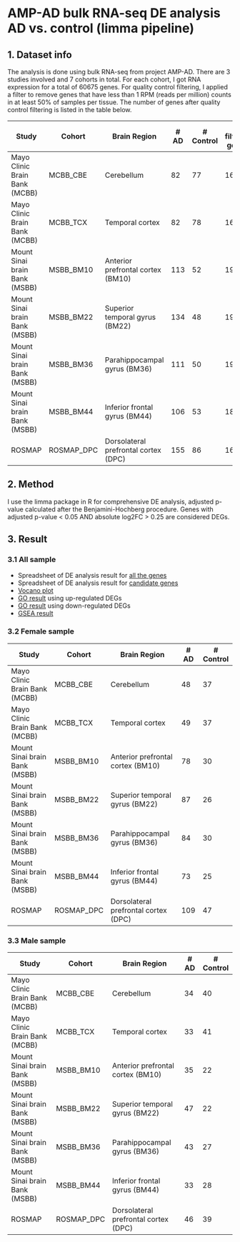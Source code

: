 # AMP-AD bulk RNA-seq DE analysis AD vs. control (limma pipeline)

## 1. Dataset info
The analysis is done using bulk RNA-seq from project AMP-AD. There are 3 studies involved and 7 cohorts in total. For each cohort, I got RNA expression for a total of 60675 genes. For quality control filtering, I applied a filter to remove genes that have less than 1 RPM (reads per million) counts in at least 50% of samples per tissue. The number of genes after quality control filtering is listed in the table below.

| Study                  | Cohort                         | Brain Region                         | \# AD | \# Control | \# filtered genes |
| ---------------------- | ------------------------------ | ------------------------------------ | ----- | ---------- | ----------------- |
| Mayo Clinic Brain Bank (MCBB) | MCBB\_CBE                      | Cerebellum                           | 82    | 77         | 16862             |
| Mayo Clinic Brain Bank (MCBB)|MCBB\_TCX              | Temporal cortex                | 82                                   | 78    | 16489      |
| Mount Sinai brain Bank (MSBB)| MSBB\_BM10                     | Anterior prefrontal cortex (BM10)    | 113   | 52         | 19919             |
| Mount Sinai brain Bank (MSBB)|MSBB\_BM22             | Superior temporal gyrus (BM22) | 134                                  | 48    | 19565      |
| Mount Sinai brain Bank (MSBB)|MSBB\_BM36             | Parahippocampal gyrus (BM36)   | 111                                  | 50    | 19893      |
| Mount Sinai brain Bank (MSBB)|MSBB\_BM44             | Inferior frontal gyrus (BM44)  | 106                                  | 53    | 18647      |
| ROSMAP                 | ROSMAP\_DPC                    | Dorsolateral prefrontal cortex (DPC) | 155   | 86         | 16941             |

## 2. Method
I use the limma package in R for comprehensive DE analysis, adjusted p-value calculated after the Benjamini-Hochberg procedure. Genes with adjusted p-value < 0.05 AND absolute log2FC > 0.25 are considered DEGs.

## 3. Result
### 3.1 All sample
+ Spreadsheet of DE analysis result for [all the genes](https://github.com/ningxinkang/Chen_lab_analysis/tree/main/AMP-AD_limma_all/DE_overall/Diagnosis)
+ Spreadsheet of DE analysis result for [candidate genes](https://github.com/ningxinkang/Chen_lab_analysis/tree/main/AMP-AD_limma_all/candidate/Diagnosis)
+ [Vocano plot](https://github.com/ningxinkang/Chen_lab_analysis/tree/main/AMP-AD_limma_all/vocano_plot/Diagnosis)
+ [GO result](https://github.com/ningxinkang/Chen_lab_analysis/tree/main/AMP-AD_limma_all/up_GO/Diagnosis) using up-regulated DEGs
+ [GO result](https://github.com/ningxinkang/Chen_lab_analysis/tree/main/AMP-AD_limma_all/down_GO/Diagnosis) using down-regulated DEGs
+ [GSEA result](https://github.com/ningxinkang/Chen_lab_analysis/tree/main/AMP-AD_limma_all/GSEA/Diagnosis)
### 3.2 Female sample
| Study                         | Cohort      | Brain Region                         | \# AD | \# Control |
| ----------------------------- | ----------- | ------------------------------------ | ----- | ---------- |
| Mayo Clinic Brain Bank (MCBB) | MCBB\_CBE   | Cerebellum                           | 48    | 37         |
| Mayo Clinic Brain Bank (MCBB) | MCBB\_TCX   | Temporal cortex                      | 49    | 37         |
| Mount Sinai brain Bank (MSBB) | MSBB\_BM10  | Anterior prefrontal cortex (BM10)    | 78    | 30         |
| Mount Sinai brain Bank (MSBB) | MSBB\_BM22  | Superior temporal gyrus (BM22)       | 87    | 26         |
| Mount Sinai brain Bank (MSBB) | MSBB\_BM36  | Parahippocampal gyrus (BM36)         | 84    | 30         |
| Mount Sinai brain Bank (MSBB) | MSBB\_BM44  | Inferior frontal gyrus (BM44)        | 73    | 25         |
| ROSMAP                        | ROSMAP\_DPC | Dorsolateral prefrontal cortex (DPC) | 109   | 47         |
### 3.3 Male sample
| Study                         | Cohort      | Brain Region                         | \# AD | \# Control |
| ----------------------------- | ----------- | ------------------------------------ | ----- | ---------- |
| Mayo Clinic Brain Bank (MCBB) | MCBB\_CBE   | Cerebellum                           | 34    | 40         |
| Mayo Clinic Brain Bank (MCBB) | MCBB\_TCX   | Temporal cortex                      | 33    | 41         |
| Mount Sinai brain Bank (MSBB) | MSBB\_BM10  | Anterior prefrontal cortex (BM10)    | 35    | 22         |
| Mount Sinai brain Bank (MSBB) | MSBB\_BM22  | Superior temporal gyrus (BM22)       | 47    | 22         |
| Mount Sinai brain Bank (MSBB) | MSBB\_BM36  | Parahippocampal gyrus (BM36)         | 43    | 27         |
| Mount Sinai brain Bank (MSBB) | MSBB\_BM44  | Inferior frontal gyrus (BM44)        | 33    | 28         |
| ROSMAP                        | ROSMAP\_DPC | Dorsolateral prefrontal cortex (DPC) | 46    | 39         |


